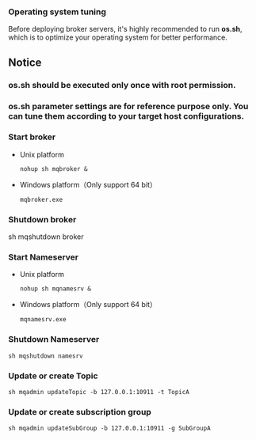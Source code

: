 ### Operating system tuning
Before deploying broker servers, it's highly recommended to run **os.sh**, which is to optimize your operating system for better performance.

## Notice
### os.sh should be executed only once with root permission.
### os.sh parameter settings are for reference purpose only. You can tune them according to your target host configurations.


### Start broker
* Unix platform

  `nohup sh mqbroker &`

* Windows platform（Only support 64 bit）

  `mqbroker.exe`

### Shutdown broker
  sh mqshutdown broker

### Start Nameserver
* Unix platform

  `nohup sh mqnamesrv &`

* Windows platform（Only support 64 bit）

  `mqnamesrv.exe`

### Shutdown Nameserver
    sh mqshutdown namesrv

### Update or create Topic
    sh mqadmin updateTopic -b 127.0.0.1:10911 -t TopicA

### Update or create subscription group
    sh mqadmin updateSubGroup -b 127.0.0.1:10911 -g SubGroupA
